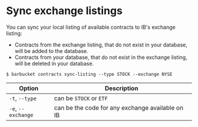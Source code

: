 # Sync exchange listings
You can sync your local listing of available contracts to IB's exchange listing:

- Contracts from the exchange listing, that do not exist in your database, will be added to the database.
- Contracts from your database, that do not exist in the exchange listing, will be deleted in your database.

```console
$ barbucket contracts sync-listing --type STOCK --exchange NYSE
```
| Option | Description |
| ------ | ----------- |
| `-t`, `--type`| can be `STOCK` or `ETF` |
| `-e`, `--exchange`| can be the code for any exchange available on IB |
